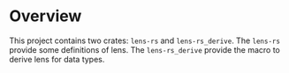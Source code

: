 # Overview
This project contains two crates: `lens-rs` and `lens-rs_derive`.
The `lens-rs` provide some definitions of lens.
The `lens-rs_derive` provide the macro to derive lens for data types.